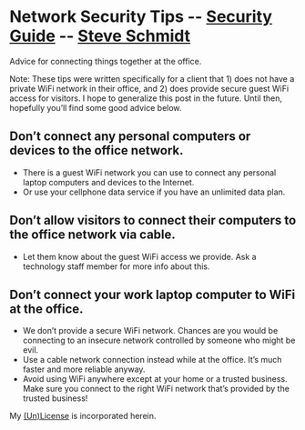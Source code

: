 
# Network Security Tips -- [Security Guide](..) -- [Steve Schmidt](/)
Advice for connecting things together at the office.

Note: These tips were written specifically for a client that 1) does not have a private WiFi network in their office, and 2) does provide secure guest WiFi access for visitors.
I hope to generalize this post in the future.
Until then, hopefully you’ll find some good advice below.

## Don’t connect any personal computers or devices to the office network.
- There is a guest WiFi network you can use to connect any personal laptop computers and devices to the Internet.
- Or use your cellphone data service if you have an unlimited data plan.

## Don’t allow visitors to connect their computers to the office network via cable.
- Let them know about the guest WiFi access we provide. Ask a technology staff member for more info about this.

## Don’t connect your work laptop computer to WiFi at the office.
- We don’t provide a secure WiFi network. Chances are you would be connecting to an insecure network controlled by someone who might be evil.
- Use a cable network connection instead while at the office. It’s much faster and more reliable anyway.
- Avoid using WiFi anywhere except at your home or a trusted business. Make sure you connect to the right WiFi network that’s provided by the trusted business!

My [(Un)License](/UNLICENSE) is incorporated herein.

